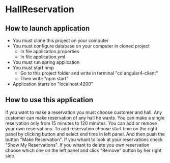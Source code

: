 # HallReservation

## How to launch application
- You must clone this project on your computer
- You must configure database on your computer in cloned project
    - In file application.properties
    - In file application.yml
- You must run spring application
- You must start nmp
    - Go to this project folder and write in terminal "cd angular4-client"
    - Then write "npm start"
- Application starts on "localhost:4200"

## How to use this application

If you want to make a reservation you must choose customer and hall. Any customer can make reservation of any hall he wants. You can make a single reservation only from 15 minutes to 120 minutes. You can add or remove your own reservations.
To add reservation choose start time on the right panel by clicking button and select end time in left panel. And then push the button "Make Reservation". If you whant to look at your reservations check "Show My Reservations". If you whant to delete you own reservation choose which one on the left panel and click "Remove" button by her right side.
